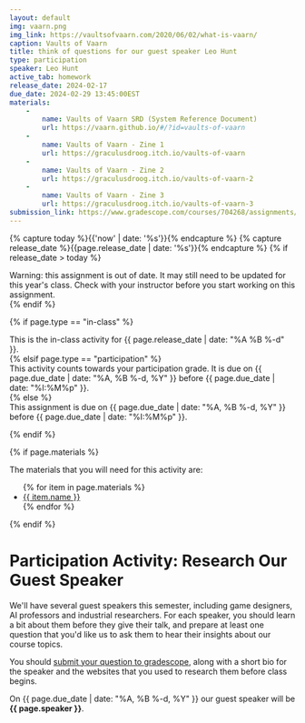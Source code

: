 ```yaml
---
layout: default
img: vaarn.png
img_link: https://vaultsofvaarn.com/2020/06/02/what-is-vaarn/
caption: Vaults of Vaarn
title: think of questions for our guest speaker Leo Hunt
type: participation
speaker: Leo Hunt
active_tab: homework
release_date: 2024-02-17
due_date: 2024-02-29 13:45:00EST
materials:
    - 
        name: Vaults of Vaarn SRD (System Reference Document)
        url: https://vaarn.github.io/#/?id=vaults-of-vaarn
    - 
        name: Vaults of Vaarn - Zine 1
        url: https://graculusdroog.itch.io/vaults-of-vaarn
    - 
        name: Vaults of Vaarn - Zine 2
        url: https://graculusdroog.itch.io/vaults-of-vaarn-2
    - 
        name: Vaults of Vaarn - Zine 3
        url: https://graculusdroog.itch.io/vaults-of-vaarn-3
submission_link: https://www.gradescope.com/courses/704268/assignments/4120035/
---
```


<!-- Check whether the assignment is ready to release -->
{% capture today %}{{'now' | date: '%s'}}{% endcapture %}
{% capture release_date %}{{page.release_date | date: '%s'}}{% endcapture %}
{% if release_date > today %} 
<div class="alert alert-danger">
Warning: this assignment is out of date.  It may still need to be updated for this year's class.  Check with your instructor before you start working on this assignment.
</div>
{% endif %}
<!-- End of check whether the assignment is up to date -->



{% if page.type == "in-class" %}
<!-- In class activity -->
<div class="alert alert-info">
This is the in-class activity for {{ page.release_date | date: "%A %B %-d" }}.
</div>
{% elsif page.type == "participation" %}
<div class="alert alert-info">
This activity counts towards your participation grade. It is due on {{ page.due_date | date: "%A, %B %-d, %Y" }} before {{ page.due_date | date: "%I:%M%p" }}. 
</div>
{% else %}
<!-- Homework assignment -->
<div class="alert alert-info">
This assignment is due on {{ page.due_date | date: "%A, %B %-d, %Y" }} before {{ page.due_date | date: "%I:%M%p" }}. 
</div>

{% endif %}

{% if page.materials %}
<div class="alert alert-info">
The materials that you will need for this activity are:
<ul>
{% for item in page.materials %}
<li><a href="{{item.url}}">{{ item.name }}</a></li>
{% endfor %}
</ul>
</div>
{% endif %}



Participation Activity: Research Our Guest Speaker
=============================================================

We'll have several guest speakers this semester, including game designers, AI professors and industrial researchers.  For each speaker, you should learn a bit about them before they give their talk, and prepare at least one question that you'd like us to ask them to hear their insights about our course topics. 

You should [submit your question to gradescope]({{page.submission_link}}), along with a short bio for the speaker and the websites that you used to research them  before class begins.

On {{ page.due_date | date: "%A, %B %-d, %Y" }} our guest speaker will be **{{ page.speaker }}**.
